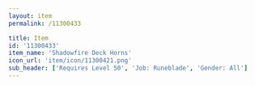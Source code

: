 ```yaml
---
layout: item
permalink: /11300433

title: Item
id: '11300433'
item_name: 'Shadowfire Deck Horns'
icon_url: 'item/icon/11300421.png'
sub_header: ['Requires Level 50', 'Job: Runeblade', 'Gender: All']
---
```

